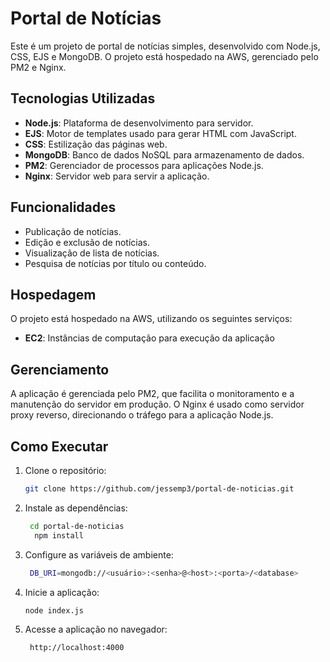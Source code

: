# Portal de Notícias

Este é um projeto de portal de notícias simples, desenvolvido com Node.js, CSS, EJS e MongoDB. O projeto está hospedado na AWS, gerenciado pelo PM2 e Nginx.

## Tecnologias Utilizadas

- **Node.js**: Plataforma de desenvolvimento para servidor.
- **EJS**: Motor de templates usado para gerar HTML com JavaScript.
- **CSS**: Estilização das páginas web.
- **MongoDB**: Banco de dados NoSQL para armazenamento de dados.
- **PM2**: Gerenciador de processos para aplicações Node.js.
- **Nginx**: Servidor web para servir a aplicação.

## Funcionalidades

- Publicação de notícias.
- Edição e exclusão de notícias.
- Visualização de lista de notícias.
- Pesquisa de notícias por título ou conteúdo.

## Hospedagem

O projeto está hospedado na AWS, utilizando os seguintes serviços:

- **EC2**: Instâncias de computação para execução da aplicação

## Gerenciamento

A aplicação é gerenciada pelo PM2, que facilita o monitoramento e a manutenção do servidor em produção. O Nginx é usado como servidor proxy reverso, direcionando o tráfego para a aplicação Node.js.

## Como Executar

1. Clone o repositório:
   ```sh
   git clone https://github.com/jessemp3/portal-de-noticias.git
   ``` 
2. Instale as dependências:
    ```sh
     cd portal-de-noticias
      npm install
   ``` 
3. Configure as variáveis de ambiente:
    ```sh
     DB_URI=mongodb://<usuário>:<senha>@<host>:<porta>/<database>
   ``` 
4. Inicie a aplicação:
     ```sh
     node index.js
   ``` 
5. Acesse a aplicação no navegador:
    ```sh
     http://localhost:4000
     ``` 

